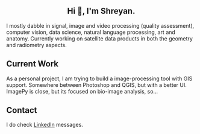<h2 align="center">Hi 👋, I'm Shreyan.</h2>

I mostly dabble in signal, image and video processing (quality assessment), computer vision, data science, natural language processing, art and anatomy. 
Currently working on satellite data products in both the geometry and radiometry aspects. 

## Current Work
As a personal project, I am trying to build a image-processing tool with GIS support. Somewhere between Photoshop and QGIS, but with a better UI. ImagePy is close, but its focused on bio-image analysis, so...

## Contact
I do check [LinkedIn](https://www.linkedin.com/in/shreyansanyal/) messages.


